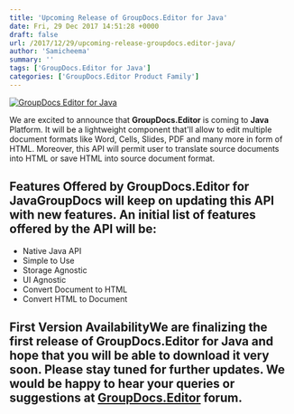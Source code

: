 ```yaml
---
title: 'Upcoming Release of GroupDocs.Editor for Java'
date: Fri, 29 Dec 2017 14:51:28 +0000
draft: false
url: /2017/12/29/upcoming-release-groupdocs.editor-java/
author: 'Samicheema'
summary: ''
tags: ['GroupDocs.Editor for Java']
categories: ['GroupDocs.Editor Product Family']
---
```


[![GroupDocs Editor for Java](http://blog.groupdocs.com/wp-content/uploads/sites/4/2017/12/groupdocs-editor-java.png)](https://products.groupdocs.com/editor/java)

We are excited to announce that **GroupDocs.Editor** is coming to **Java** Platform. It will be a lightweight component that'll allow to edit multiple document formats like Word, Cells, Slides, PDF and many more in form of HTML. Moreover, this API will permit user to translate source documents into HTML or save HTML into source document format.

## Features Offered by GroupDocs.Editor for JavaGroupDocs will keep on updating this API with new features. An initial list of features offered by the API will be:

*   Native Java API
*   Simple to Use
*   Storage Agnostic
*   UI Agnostic
*   Convert Document to HTML
*   Convert HTML to Document

## First Version AvailabilityWe are finalizing the first release of GroupDocs.Editor for Java and hope that you will be able to download it very soon. Please stay tuned for further updates. We would be happy to hear your queries or suggestions at [GroupDocs.Editor](https://forum.groupdocs.com/c/editor) forum.





